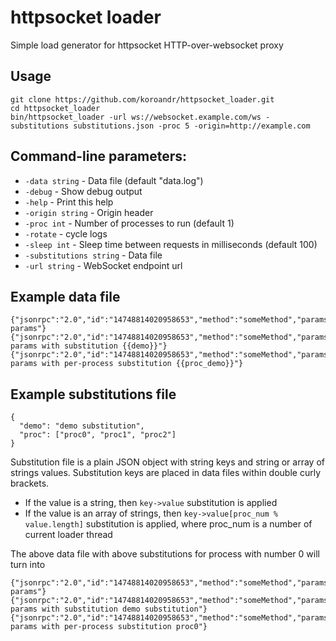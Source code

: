 # httpsocket loader

Simple load generator for httpsocket HTTP-over-websocket proxy

## Usage
```
git clone https://github.com/koroandr/httpsocket_loader.git
cd httpsocket_loader
bin/httpsocket_loader -url ws://websocket.example.com/ws -substitutions substitutions.json -proc 5 -origin=http://example.com
```

## Command-line parameters:

 * `-data string` - Data file (default "data.log")
 * `-debug` - Show debug output
 * `-help` - Print this help
 * `-origin string` - Origin header
 * `-proc int` - Number of processes to run (default 1)
 * `-rotate` - cycle logs
 * `-sleep int` - Sleep time between requests in milliseconds (default 100)
 * `-substitutions string` - Data file
 * `-url string` - WebSocket endpoint url

## Example data file
```
{"jsonrpc":"2.0","id":"14748814020958653","method":"someMethod","params":"some params"}
{"jsonrpc":"2.0","id":"14748814020958653","method":"someMethod","params":"some params with substitution {{demo}}"}
{"jsonrpc":"2.0","id":"14748814020958653","method":"someMethod","params":"some params with per-process substitution {{proc_demo}}"}
```

## Example substitutions file
```
{
  "demo": "demo substitution",
  "proc": ["proc0", "proc1", "proc2"]
}
```

Substitution file is a plain JSON object with string keys and string or array of strings values. Substitution keys are placed in data files within double curly brackets.

* If the value is a string, then `key->value` substitution is applied
* If the value is an array of strings, then `key->value[proc_num % value.length]` substitution is applied, where proc_num is a number of current loader thread

The above data file with above substitutions for process with number 0 will turn into

```
{"jsonrpc":"2.0","id":"14748814020958653","method":"someMethod","params":"some params"}
{"jsonrpc":"2.0","id":"14748814020958653","method":"someMethod","params":"some params with substitution demo substitution"}
{"jsonrpc":"2.0","id":"14748814020958653","method":"someMethod","params":"some params with per-process substitution proc0"}
```
